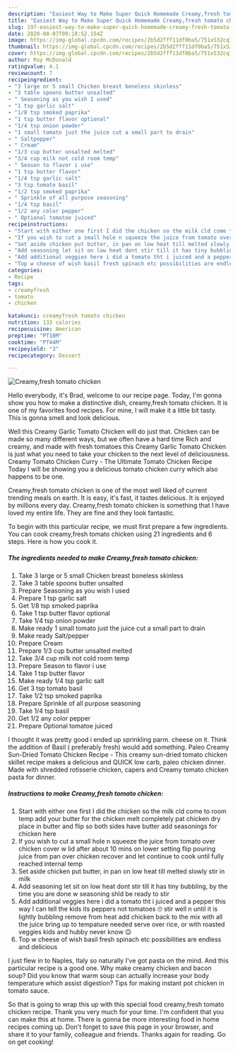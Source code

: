 ```yaml
---
description: "Easiest Way to Make Super Quick Homemade Creamy,fresh tomato chicken"
title: "Easiest Way to Make Super Quick Homemade Creamy,fresh tomato chicken"
slug: 197-easiest-way-to-make-super-quick-homemade-creamy-fresh-tomato-chicken
date: 2020-08-07T09:18:52.154Z
image: https://img-global.cpcdn.com/recipes/2b5d2fff11df0ba5/751x532cq70/creamyfresh-tomato-chicken-recipe-main-photo.jpg
thumbnail: https://img-global.cpcdn.com/recipes/2b5d2fff11df0ba5/751x532cq70/creamyfresh-tomato-chicken-recipe-main-photo.jpg
cover: https://img-global.cpcdn.com/recipes/2b5d2fff11df0ba5/751x532cq70/creamyfresh-tomato-chicken-recipe-main-photo.jpg
author: Roy McDonald
ratingvalue: 4.1
reviewcount: 7
recipeingredient:
- "3 large or 5 small Chicken breast boneless skinless"
- "3 table spoons butter unsalted"
- " Seasoning as you wish I used"
- "1 tsp garlic salt"
- "1/8 tsp smoked paprika"
- "1 tsp butter flavor optional"
- "1/4 tsp onion powder"
- "1 small tomato just the juice cut a small part to drain"
- " Saltpepper"
- " Cream"
- "1/3 cup butter unsalted melted"
- "3/4 cup milk not cold room temp"
- " Season to flavor i use"
- "1 tsp butter flavor"
- "1/4 tsp garlic salt"
- "3 tsp tomato basil"
- "1/2 tsp smoked paprika"
- " Sprinkle of all purpose seasoning"
- "1/4 tsp basil"
- "1/2 any color pepper"
- " Optional tomatoe juiced"
recipeinstructions:
- "Start with either one first I did the chicken so the milk cld come to room temp add your butter for the chicken melt completely pat chicken dry place in butter and flip so both sides have butter add seasonings for chicken here"
- "If you wish to cut a small hole n squeeze the juice from tomato over chicken cover w lid after about 10 mins on lower setting flip pouring juice from pan over chicken recover and let continue to cook until fully reached internal temp"
- "Set aside chicken put butter, in pan on low heat till melted slowly stir in milk"
- "Add seasoning let sit on low heat dont stir till it has tiny bubbling, by the time you are done w seasoning shld be ready to stir"
- "Add additional veggies here i did a tomato tht i juiced and a pepper this way I can tell the kids its peppers not tomatoes 🙄 stir well n until it is lightly bubbling remove from heat add chicken back to the mix with all the juice bring up to tempature needed serve over rice, or with roasted veggies kids and hubby never know 😉"
- "Top w cheese of wish basil fresh spinach etc possibilities are endless and delicious"
categories:
- Recipe
tags:
- creamyfresh
- tomato
- chicken

katakunci: creamyfresh tomato chicken 
nutrition: 133 calories
recipecuisine: American
preptime: "PT10M"
cooktime: "PT44M"
recipeyield: "3"
recipecategory: Dessert

---
```



![Creamy,fresh tomato chicken](https://img-global.cpcdn.com/recipes/2b5d2fff11df0ba5/751x532cq70/creamyfresh-tomato-chicken-recipe-main-photo.jpg)

Hello everybody, it's Brad, welcome to our recipe page. Today, I'm gonna show you how to make a distinctive dish, creamy,fresh tomato chicken. It is one of my favorites food recipes. For mine, I will make it a little bit tasty. This is gonna smell and look delicious.

Well this Creamy Garlic Tomato Chicken will do just that. Chicken can be made so many different ways, but we often have a hard time Rich and creamy, and made with fresh tomatoes this Creamy Garlic Tomato Chicken is just what you need to take your chicken to the next level of deliciousness. Creamy Tomato Chicken Curry - The Ultimate Tomato Chicken Recipe Today I will be showing you a delicious tomato chicken curry which also happens to be one.

Creamy,fresh tomato chicken is one of the most well liked of current trending meals on earth. It is easy, it's fast, it tastes delicious. It is enjoyed by millions every day. Creamy,fresh tomato chicken is something that I have loved my entire life. They are fine and they look fantastic.


To begin with this particular recipe, we must first prepare a few ingredients. You can cook creamy,fresh tomato chicken using 21 ingredients and 6 steps. Here is how you cook it.

<!--inarticleads1-->

##### The ingredients needed to make Creamy,fresh tomato chicken:

1. Take 3 large or 5 small Chicken breast boneless skinless
1. Take 3 table spoons butter unsalted
1. Prepare  Seasoning as you wish I used
1. Prepare 1 tsp garlic salt
1. Get 1/8 tsp smoked paprika
1. Take 1 tsp butter flavor optional
1. Take 1/4 tsp onion powder
1. Make ready 1 small tomato just the juice cut a small part to drain
1. Make ready  Salt/pepper
1. Prepare  Cream
1. Prepare 1/3 cup butter unsalted melted
1. Take 3/4 cup milk not cold room temp
1. Prepare  Season to flavor i use
1. Take 1 tsp butter flavor
1. Make ready 1/4 tsp garlic salt
1. Get 3 tsp tomato basil
1. Take 1/2 tsp smoked paprika
1. Prepare  Sprinkle of all purpose seasoning
1. Take 1/4 tsp basil
1. Get 1/2 any color pepper
1. Prepare  Optional tomatoe juiced


I thought it was pretty good i ended up sprinkling parm. cheese on it. Think the addition of Basil ( preferably fresh) would add something. Paleo Creamy Sun-Dried Tomato Chicken Recipe - This creamy sun-dried tomato chicken skillet recipe makes a delicious and QUICK low carb, paleo chicken dinner. Made with shredded rotisserie chicken, capers and Creamy tomato chicken pasta for dinner. 

<!--inarticleads2-->

##### Instructions to make Creamy,fresh tomato chicken:

1. Start with either one first I did the chicken so the milk cld come to room temp add your butter for the chicken melt completely pat chicken dry place in butter and flip so both sides have butter add seasonings for chicken here
1. If you wish to cut a small hole n squeeze the juice from tomato over chicken cover w lid after about 10 mins on lower setting flip pouring juice from pan over chicken recover and let continue to cook until fully reached internal temp
1. Set aside chicken put butter, in pan on low heat till melted slowly stir in milk
1. Add seasoning let sit on low heat dont stir till it has tiny bubbling, by the time you are done w seasoning shld be ready to stir
1. Add additional veggies here i did a tomato tht i juiced and a pepper this way I can tell the kids its peppers not tomatoes 🙄 stir well n until it is lightly bubbling remove from heat add chicken back to the mix with all the juice bring up to tempature needed serve over rice, or with roasted veggies kids and hubby never know 😉
1. Top w cheese of wish basil fresh spinach etc possibilities are endless and delicious


I just flew in to Naples, Italy so naturally I&#39;ve got pasta on the mind. And this particular recipe is a good one. Why make creamy chicken and bacon soup? Did you know that warm soup can actually increase your body temperature which assist digestion? Tips for making instant pot chicken in tomato sauce. 

So that is going to wrap this up with this special food creamy,fresh tomato chicken recipe. Thank you very much for your time. I'm confident that you can make this at home. There is gonna be more interesting food in home recipes coming up. Don't forget to save this page in your browser, and share it to your family, colleague and friends. Thanks again for reading. Go on get cooking!
